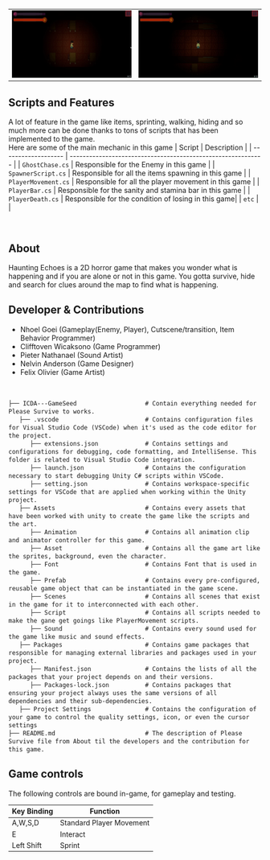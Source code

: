 <table>
  <tr>
    <td align="left" width="50%">
      <img width="100%" alt="gif1" src="https://github.com/NGnolep/ICDA---GameSeed/blob/main/Assets/Asset/HERepogif1.gif">
    </td>
    <td align="right" width="50%">
      <img width="100%" alt="gif2" src="https://github.com/NGnolep/ICDA---GameSeed/blob/main/Assets/Asset/HERepogif2.gif">
    </td>
  </tr>
</table>

##  Scripts and Features

A lot of feature in the game like items, sprinting, walking, hiding and so much more can be done thanks to tons of scripts that has been implemented to the game.<br>
Here are some of the main mechanic in this game
|  Script       | Description                                                  |
| ------------------- | ------------------------------------------------------------ |
| `GhostChase.cs` | Responsible for the Enemy in this game |
| `SpawnerScript.cs` | Responsible for all the items spawning in this game |
| `PlayerMovement.cs`  | Responsible for all the player movement in this game |
| `PlayerBar.cs`  | Responsible for the sanity and stamina bar in this game |
| `PlayerDeath.cs`  | Responsible for the condition of losing in this game|
| `etc`  | |

<br>

## About
Haunting Echoes is a 2D horror game that makes you wonder what is happening and if you are alone or not in this game. You gotta survive, hide and search for clues around the map to find what is happening. 
<br>

## Developer & Contributions
- Nhoel Goei (Gameplay(Enemy, Player), Cutscene/transition, Item Behavior Programmer)
- Clifftoven Wicaksono (Game Programmer)
- Pieter Nathanael (Sound Artist)
- Nelvin Anderson (Game Designer)
- Felix Olivier (Game Artist)
<br>

```
├── ICDA---GameSeed                   # Contain everything needed for Please Survive to works.
   ├── .vscode                        # Contains configuration files for Visual Studio Code (VSCode) when it's used as the code editor for the project.
      ├── extensions.json             # Contains settings and configurations for debugging, code formatting, and IntelliSense. This folder is related to Visual Studio Code integration.
      ├── launch.json                 # Contains the configuration necessary to start debugging Unity C# scripts within VSCode.                     
      ├── setting.json                # Contains workspace-specific settings for VSCode that are applied when working within the Unity project.
   ├── Assets                         # Contains every assets that have been worked with unity to create the game like the scripts and the art.
      ├── Animation                   # Contains all animation clip and animator controller for this game.
      ├── Asset                       # Contains all the game art like the sprites, background, even the character.
      ├── Font                        # Contains Font that is used in the game.
      ├── Prefab                      # Contains every pre-configured, reusable game object that can be instantiated in the game scene.
      ├── Scenes                      # Contains all scenes that exist in the game for it to interconnected with each other.
      ├── Script                      # Contains all scripts needed to make the gane get goings like PlayerMovement scripts.
      ├── Sound                       # Contains every sound used for the game like music and sound effects.
   ├── Packages                       # Contains game packages that responsible for managing external libraries and packages used in your project.
      ├── Manifest.json               # Contains the lists of all the packages that your project depends on and their versions.
      ├── Packages-lock.json          # Contains packages that ensuring your project always uses the same versions of all dependencies and their sub-dependencies.
   ├── Project Settings               # Contains the configuration of your game to control the quality settings, icon, or even the cursor settings
├── README.md                         # The description of Please Survive file from About til the developers and the contribution for this game.
```

## Game controls

The following controls are bound in-game, for gameplay and testing.

| Key Binding       | Function          |
| ----------------- | ----------------- |
| A,W,S,D          | Standard Player Movement |
| E             | Interact           |
| Left Shift    | Sprint |

<br>
